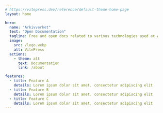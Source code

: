 ```yaml
---
# https://vitepress.dev/reference/default-theme-home-page
layout: home

hero:
  name: "Arkivverket"
  text: "Open Documentation"
  tagline: Free and open docs related to various technologies used at Arkviverket
  image:
    src: /logo.webp
    alt: VitePress
  actions:
    - theme: alt
      text: Documentation
      link: /about

features:
  - title: Feature A
    details: Lorem ipsum dolor sit amet, consectetur adipiscing elit
  - title: Feature B
    details: Lorem ipsum dolor sit amet, consectetur adipiscing elit
  - title: Feature C
    details: Lorem ipsum dolor sit amet, consectetur adipiscing elit
---
```


